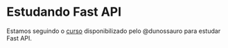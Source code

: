 # Estudando Fast API
Estamos seguindo o [curso](https://fastapidozero.dunossauro.com/) disponibilizado pelo @dunossauro para estudar Fast API.